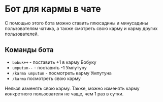 # Бот для кармы в чате

С помощью этого бота можно ставить плюсадины и минусадины пользователям чатика, а также смотреть свою карму и карму других пользователей.

## Команды бота

- `bobuk++` - поставить +1 в карму Бобуку
- `umputun--` - поставить -1 Умпутуну
- `/karma umputun` - посмотреть карму Умпутуна
- `/karma` посмотреть свою карму

Нельзя изменять свою карму. Также, можно изменять карму конкретного пользователя не чаще, чем 1 раз в сутки.
